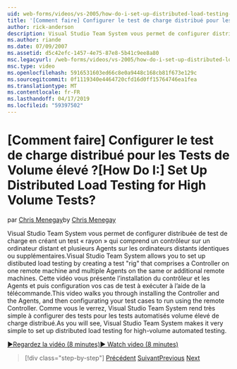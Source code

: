 ```yaml
---
uid: web-forms/videos/vs-2005/how-do-i-set-up-distributed-load-testing-for-high-volume-tests
title: '[Comment faire] Configurer le test de charge distribué pour les Tests de Volume élevé ? | Microsoft Docs'
author: rick-anderson
description: Visual Studio Team System vous permet de configurer distribuée de test de charge en créant un test « rayon » qui comprend un contrôleur sur un ordinateur distant et multipl...
ms.author: riande
ms.date: 07/09/2007
ms.assetid: d5c42efc-1457-4e75-87e8-5b41c9ee8a80
msc.legacyurl: /web-forms/videos/vs-2005/how-do-i-set-up-distributed-load-testing-for-high-volume-tests
msc.type: video
ms.openlocfilehash: 5916531603ed66c8e0a9448c168cb81f673e129c
ms.sourcegitcommit: 0f1119340e4464720cfd16d0ff15764746ea1fea
ms.translationtype: MT
ms.contentlocale: fr-FR
ms.lasthandoff: 04/17/2019
ms.locfileid: "59397502"
---
```

# <a name="how-do-i-set-up-distributed-load-testing-for-high-volume-tests"></a><span data-ttu-id="4dde1-104">[Comment faire] Configurer le test de charge distribué pour les Tests de Volume élevé ?</span><span class="sxs-lookup"><span data-stu-id="4dde1-104">[How Do I:] Set Up Distributed Load Testing for High Volume Tests?</span></span>

<span data-ttu-id="4dde1-105">par [Chris Menegay](https://twitter.com/CMenegay)</span><span class="sxs-lookup"><span data-stu-id="4dde1-105">by [Chris Menegay](https://twitter.com/CMenegay)</span></span>

<span data-ttu-id="4dde1-106">Visual Studio Team System vous permet de configurer distribuée de test de charge en créant un test « rayon » qui comprend un contrôleur sur un ordinateur distant et plusieurs Agents sur les ordinateurs distants identiques ou supplémentaires.</span><span class="sxs-lookup"><span data-stu-id="4dde1-106">Visual Studio Team System allows you to set up distibuted load testing by creating a test "rig" that comprises a Controller on one remote machine and multiple Agents on the same or additional remote machines.</span></span> <span data-ttu-id="4dde1-107">Cette vidéo vous présente l’installation du contrôleur et les Agents et puis configuration vos cas de test à exécuter à l’aide de la télécommande.</span><span class="sxs-lookup"><span data-stu-id="4dde1-107">This video walks you through installing the Controller and the Agents, and then configurating your test cases to run using the remote Controller.</span></span> <span data-ttu-id="4dde1-108">Comme vous le verrez, Visual Studio Team System rend très simple à configurer des tests pour les tests automatisés volume élevé de charge distribué.</span><span class="sxs-lookup"><span data-stu-id="4dde1-108">As you will see, Visual Studio Team System makes it very simple to set up distributed load testing for high-volume automated testing.</span></span>

[<span data-ttu-id="4dde1-109">&#9654;Regardez la vidéo (8 minutes)</span><span class="sxs-lookup"><span data-stu-id="4dde1-109">&#9654; Watch video (8 minutes)</span></span>](https://channel9.msdn.com/Blogs/ASP-NET-Site-Videos/how-do-i-set-up-distributed-load-testing-for-high-volume-tests)

> [!div class="step-by-step"]
> <span data-ttu-id="4dde1-110">[Précédent](how-do-i-tune-web-application-performance-with-profiling.md)
> [Suivant](how-do-i-enforce-coding-standards-with-code-analysis.md)</span><span class="sxs-lookup"><span data-stu-id="4dde1-110">[Previous](how-do-i-tune-web-application-performance-with-profiling.md)
[Next](how-do-i-enforce-coding-standards-with-code-analysis.md)</span></span>
